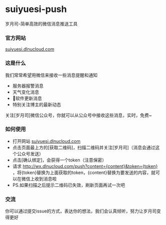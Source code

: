 # suiyuesi-push
岁月司-简单高效的微信消息推送工具

### 官方网站
[suiyuesi.dlnucloud.com](http://suiyuesi.dlnucloud.com)

### 这是什么
我们常常希望用微信来接收一些消息提醒和通知
- 服务器报警消息
- 天气变化消息
- 软件更新消息
- 特别关注博主的最新动态

关注[岁月司]微信公众号，你就可以从公众号中接收这些消息，实时，免费~

### 如何使用
- 打开网站 [suiyuesi.dlnucloud.com](http://suiyuesi.dlnucloud.com)
- 点击页面最上方的[获取二维码]，扫描二维码并关注[岁月司]（消息会通过这个公众号发送）
- 点击[确认绑定]，会获得一个token（注意保密）
- 请求 http://wx.dlnucloud.com/push?content={content}&token={token} ，将{token}替换为上面获取的token，{content}替换为要发送的内容，就可以在微信上收到消息啦
- PS.如果扫描之后提示二维码已失效，刷新页面再试一次吧

### 交流
你可以通过提交issue的方式，表达你的想法，我们会认真倾听，努力让岁月司变得更好
